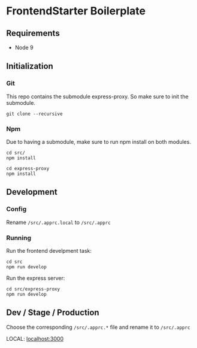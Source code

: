 # FrontendStarter Boilerplate

## Requirements

- Node 9

## Initialization

### Git

This repo contains the submodule express-proxy. So make sure to
init the submodule.

```
git clone --recursive
```

### Npm

Due to having a submodule, make sure to run npm install on both modules.

```
cd src/
npm install

cd express-proxy
npm install
```

## Development

### Config

Rename ```/src/.apprc.local``` to ```/src/.apprc```

### Running

Run the frontend develpment task:

```
cd src
npm run develop
```

Run the express server:

```
cd src/express-proxy
npm run develop
```

## Dev / Stage / Production

Choose the corresponding ```/src/.apprc.*``` file and rename it to ```/src/.apprc```

LOCAL: [localhost:3000](http://localhost:3000)  
